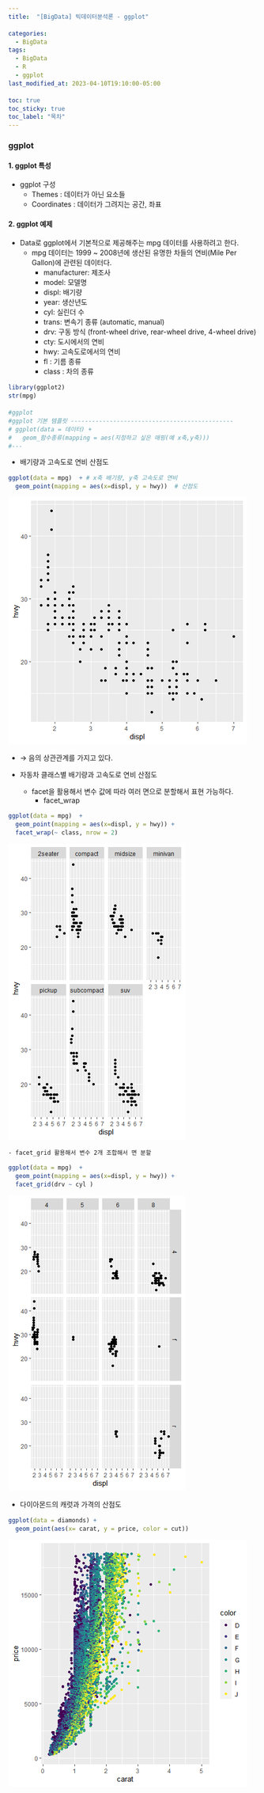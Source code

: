 ```yaml
---
title:  "[BigData] 빅데이터분석론 - ggplot"

categories:
  - BigData
tags:
  - BigData
  - R
  - ggplot
last_modified_at: 2023-04-10T19:10:00-05:00

toc: true
toc_sticky: true
toc_label: "목차"
---
```


### ggplot 


#### 1. ggplot 특성

- ggplot 구성
  - Themes : 데이터가 아닌 요소들
  - Coordinates : 데이터가 그려지는 공간, 좌표
  

#### 2. ggplot 예제

- Data로 ggplot에서 기본적으로 제공해주는 mpg 데이터를 사용하려고 한다.
  - mpg 데이터는 1999 ~ 2008년에 생산된 유명한 차들의 연비(Mile Per Gallon)에 관련된 데이터다.
    - manufacturer: 제조사
    - model: 모델명
    - displ: 배기량
    - year: 생산년도
    - cyl: 실린더 수
    - trans: 변속기 종류 (automatic, manual)
    - drv: 구동 방식 (front-wheel drive, rear-wheel drive, 4-wheel drive)
    - cty: 도시에서의 연비
    - hwy: 고속도로에서의 연비
    - fl : 기름 종류
    - class : 차의 종류
    
```R
library(ggplot2)
str(mpg)

#ggplot 
#ggplot 기본 템플릿 ----------------------------------------------
# ggplot(data = 데이터) +
#   geom_함수종류(mapping = aes(지정하고 싶은 매핑(예 x축,y축)))
#---
```

- 배기량과 고속도로 연비 산점도

```R
ggplot(data = mpg)  + # x축 배기량, y축 고속도로 연비
  geom_point(mapping = aes(x=displ, y = hwy))  # 산점도 
```

![](/assets/images/bigdata/displ_hwy_geom_point.png)

- <span style="color:black">→</span> 음의 상관관계를 가지고 있다.

- 자동차 클래스별 배기량과 고속도로 연비 산점도
  - facet을 활용해서 변수 값에 따라 여러 면으로 분할해서 표현 가능하다.
    - facet_wrap
```R
ggplot(data = mpg)  +
  geom_point(mapping = aes(x=displ, y = hwy)) +
  facet_wrap(~ class, nrow = 2)
``` 
![](/assets/images/bigdata/dipl_hwy_facet_wrap_class.png)

    - facet_grid 활용해서 변수 2개 조합해서 면 분할
```R
ggplot(data = mpg)  +
  geom_point(mapping = aes(x=displ, y = hwy)) +
  facet_grid(drv ~ cyl )
```
![](/assets/images/bigdata/dipl_hwy_facet_grid_drv_cyl.png)

- 다이아몬드의 캐럿과 가격의 산점도

```R
ggplot(data = diamonds) +
  geom_point(aes(x= carat, y = price, color = cut))
```

![](/assets/images/bigdata/ggplot_diamond_carat_price_cut.png)


